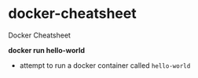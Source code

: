 # docker-cheatsheet
Docker Cheatsheet

**docker run hello-world**
- attempt to run a docker container called `hello-world`
